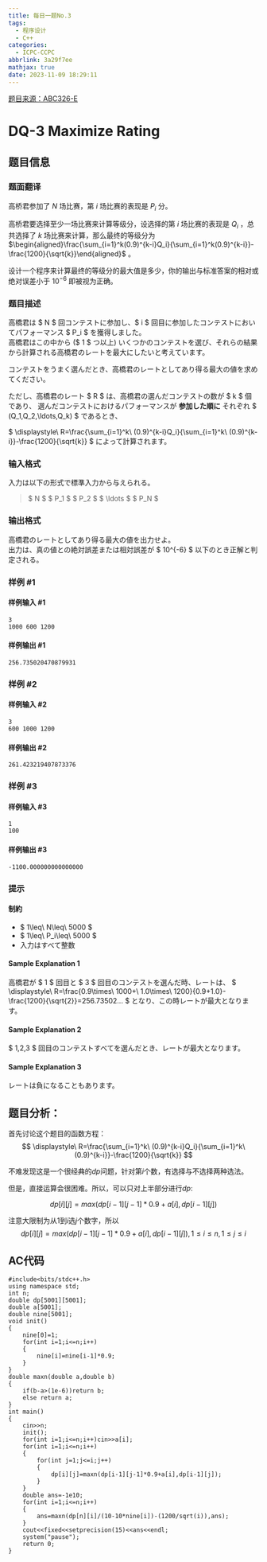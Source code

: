 ```yaml
---
title: 每日一题No.3
tags:
  - 程序设计
  - C++
categories:
  - ICPC-CCPC
abbrlink: 3a29f7ee
mathjax: true
date: 2023-11-09 18:29:11
---
```


[题目来源：ABC326-E](https://atcoder.jp/contests/abc327/tasks/abc327_e )

<!--more-->



# DQ-3 Maximize Rating

## 题目信息

### 题面翻译

高桥君参加了 $N$ 场比赛，第 $i$ 场比赛的表现是 $P_i$ 分。

高桥君要选择至少一场比赛来计算等级分，设选择的第 $i$ 场比赛的表现是 $Q_i$ ，总共选择了 $k$ 场比赛来计算，那么最终的等级分为 $\begin{aligned}\frac{\sum_{i=1}^k(0.9)^{k-i}Q_i}{\sum_{i=1}^k(0.9)^{k-i}}-\frac{1200}{\sqrt{k}}\end{aligned}$ 。

设计一个程序来计算最终的等级分的最大值是多少，你的输出与标准答案的相对或绝对误差小于 $10^{-6}$ 即被视为正确。

### 题目描述

[problemUrl]: https://atcoder.jp/contests/abc327/tasks/abc327_e

高橋君は $ N $ 回コンテストに参加し、$ i $ 回目に参加したコンテストにおいてパフォーマンス $ P_i $ を獲得しました。  
高橋君はこの中から ($ 1 $ つ以上) いくつかのコンテストを選び、それらの結果から計算される高橋君のレートを最大にしたいと考えています。

コンテストをうまく選んだとき、高橋君のレートとしてあり得る最大の値を求めてください。

ただし、高橋君のレート $ R $ は、高橋君の選んだコンテストの数が $ k $ 個であり、 選んだコンテストにおけるパフォーマンスが **参加した順に** それぞれ $ (Q_1,Q_2,\ldots,Q_k) $ であるとき、

$ \displaystyle\ R=\frac{\sum_{i=1}^k\ (0.9)^{k-i}Q_i}{\sum_{i=1}^k\ (0.9)^{k-i}}-\frac{1200}{\sqrt{k}} $ によって計算されます。

### 输入格式

入力は以下の形式で標準入力から与えられる。

> $ N $ $ P_1 $ $ P_2 $ $ \ldots $ $ P_N $

### 输出格式

高橋君のレートとしてあり得る最大の値を出力せよ。  
出力は、真の値との絶対誤差または相対誤差が $ 10^{-6} $ 以下のとき正解と判定される。

### 样例 #1

#### 样例输入 #1

```
3
1000 600 1200
```

#### 样例输出 #1

```
256.735020470879931
```

### 样例 #2

#### 样例输入 #2

```
3
600 1000 1200
```

#### 样例输出 #2

```
261.423219407873376
```

### 样例 #3

#### 样例输入 #3

```
1
100
```

#### 样例输出 #3

```
-1100.000000000000000
```

### 提示

#### 制約

- $ 1\leq\ N\leq\ 5000 $
- $ 1\leq\ P_i\leq\ 5000 $
- 入力はすべて整数

#### Sample Explanation 1

高橋君が $ 1 $ 回目と $ 3 $ 回目のコンテストを選んだ時、レートは、 $ \displaystyle\ R=\frac{0.9\times\ 1000+\ 1.0\times\ 1200}{0.9+1.0}-\frac{1200}{\sqrt{2}}=256.73502... $ となり、この時レートが最大となります。

#### Sample Explanation 2

$ 1,2,3 $ 回目のコンテストすべてを選んだとき、レートが最大となります。

#### Sample Explanation 3

レートは負になることもあります。



## 题目分析：

首先讨论这个题目的函数方程：
$$
\displaystyle\ R=\frac{\sum_{i=1}^k\ (0.9)^{k-i}Q_i}{\sum_{i=1}^k\ (0.9)^{k-i}}-\frac{1200}{\sqrt{k}}
$$


不难发现这是一个很经典的$dp$问题，针对第$i$个数，有选择与不选择两种选法。

但是，直接运算会很困难。所以，可以只对上半部分进行$dp$:


$$
dp[i][j]=max(dp[i-1][j-1]*0.9+a[i],dp[i-1][j])
$$


注意大限制为从$1$到$i$选$j$个数字，所以
$$
dp[i][j]=max(dp[i-1][j-1]*0.9+a[i],dp[i-1][j]),1\leq i \leq n,1\leq j \leq i
$$


## AC代码

```
#include<bits/stdc++.h>
using namespace std;
int n;
double dp[5001][5001];
double a[5001];
double nine[5001];
void init()
{
    nine[0]=1;
    for(int i=1;i<=n;i++)
    {
        nine[i]=nine[i-1]*0.9;
    }
}
double maxn(double a,double b)
{
    if(b-a>(1e-6))return b;
    else return a;
}
int main()
{
    cin>>n;
    init();
    for(int i=1;i<=n;i++)cin>>a[i];
    for(int i=1;i<=n;i++)
    {
        for(int j=1;j<=i;j++)
        {
            dp[i][j]=maxn(dp[i-1][j-1]*0.9+a[i],dp[i-1][j]);
        }
    }
    double ans=-1e10;
    for(int i=1;i<=n;i++)
    {
        ans=maxn(dp[n][i]/(10-10*nine[i])-(1200/sqrt(i)),ans);
    }
    cout<<fixed<<setprecision(15)<<ans<<endl;
    system("pause");
    return 0;
}
```



